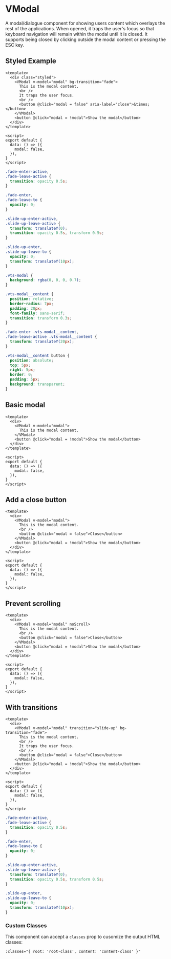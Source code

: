 # VModal

A modal/dialogue component for showing users content which overlays the rest of the applications. When opened, it traps the user's focus so that keyboard navigation will remain within the modal until it is closed. It supports being closed by clicking outside the modal content or pressing the ESC key.

## Styled Example

```vue live
<template>
  <div class="styled">
    <VModal v-model="modal" bg-transition="fade">
      This is the modal content.
      <br />
      It traps the user focus.
      <br />
      <button @click="modal = false" aria-label="close">&times;</button>
    </VModal>
    <button @click="modal = !modal">Show the modal</button>
  </div>
</template>

<script>
export default {
  data: () => ({
    modal: false,
  }),
}
</script>
```

```css
.fade-enter-active,
.fade-leave-active {
  transition: opacity 0.5s;
}

.fade-enter,
.fade-leave-to {
  opacity: 0;
}

.slide-up-enter-active,
.slide-up-leave-active {
  transform: translateY(0);
  transition: opacity 0.5s, transform 0.5s;
}

.slide-up-enter,
.slide-up-leave-to {
  opacity: 0;
  transform: translateY(10px);
}

.vts-modal {
  background: rgba(0, 0, 0, 0.7);
}

.vts-modal__content {
  position: relative;
  border-radius: 7px;
  padding: 20px;
  font-family: sans-serif;
  transition: transform 0.3s;
}

.fade-enter .vts-modal__content,
.fade-leave-active .vts-modal__content {
  transform: translateY(20px);
}

.vts-modal__content button {
  position: absolute;
  top: 5px;
  right: 5px;
  border: 0;
  padding: 5px;
  background: transparent;
}
```

## Basic modal

```vue live
<template>
  <div>
    <VModal v-model="modal">
      This is the modal content.
    </VModal>
    <button @click="modal = !modal">Show the modal</button>
  </div>
</template>

<script>
export default {
  data: () => ({
    modal: false,
  }),
}
</script>
```

## Add a close button

```vue live
<template>
  <div>
    <VModal v-model="modal">
      This is the modal content.
      <br />
      <button @click="modal = false">Close</button>
    </VModal>
    <button @click="modal = !modal">Show the modal</button>
  </div>
</template>

<script>
export default {
  data: () => ({
    modal: false,
  }),
}
</script>
```

## Prevent scrolling

```vue live
<template>
  <div>
    <VModal v-model="modal" noScroll>
      This is the modal content.
      <br />
      <button @click="modal = false">Close</button>
    </VModal>
    <button @click="modal = !modal">Show the modal</button>
  </div>
</template>

<script>
export default {
  data: () => ({
    modal: false,
  }),
}
</script>
```

## With transitions

```vue live
<template>
  <div>
    <VModal v-model="modal" transition="slide-up" bg-transition="fade">
      This is the modal content.
      <br />
      It traps the user focus.
      <br />
      <button @click="modal = false">Close</button>
    </VModal>
    <button @click="modal = !modal">Show the modal</button>
  </div>
</template>

<script>
export default {
  data: () => ({
    modal: false,
  }),
}
</script>
```

```css
.fade-enter-active,
.fade-leave-active {
  transition: opacity 0.5s;
}

.fade-enter,
.fade-leave-to {
  opacity: 0;
}

.slide-up-enter-active,
.slide-up-leave-active {
  transform: translateY(0);
  transition: opacity 0.5s, transform 0.5s;
}

.slide-up-enter,
.slide-up-leave-to {
  opacity: 0;
  transform: translateY(10px);
}
```

### Custom Classes

This component can accept a `classes` prop to cusomize the output HTML classes:

```
:classes="{ root: 'root-class', content: 'content-class' }"
```
